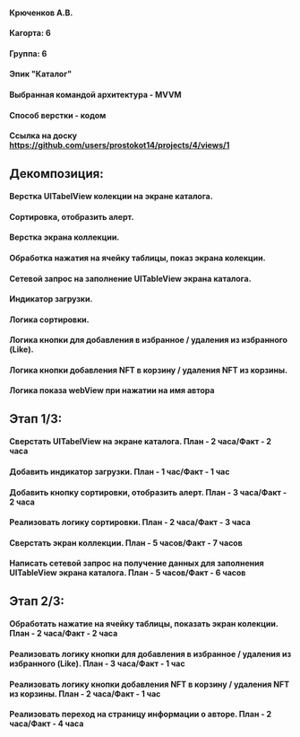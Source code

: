 #### Крюченков А.В.
#### Кагорта: 6
#### Группа: 6
#### Эпик "Каталог"
#### Выбранная командой архитектура - MVVM
#### Способ верстки - кодом
#### Ссылка на доску https://github.com/users/prostokot14/projects/4/views/1


## Декомпозиция:
#### Верстка UITabelView колекции на экране каталога.
#### Сортировка, отобразить алерт.
#### Верстка экрана коллекции.
#### Обработка нажатия на ячейку таблицы, показ экрана колекции.
#### Сетевой запрос на заполнение UITableView экрана каталога.
#### Индикатор загрузки.
#### Логика сортировки.
#### Логика кнопки для добавления в избранное / удаления из избранного (Like).
#### Логика кнопки добавления NFT в корзину / удаления NFT из корзины.
#### Логика показа webView при нажатии на имя автора

## Этап 1/3:
#### Сверстать UITabelView на экране каталога. План - 2 часа/Факт - 2 часа
#### Добавить индикатор загрузки. План - 1 час/Факт - 1 час
#### Добавить кнопку сортировки, отобразить алерт. План - 3 часа/Факт - 2 часа
#### Реализовать логику сортировки. План - 2 часа/Факт - 3 часа
#### Сверстать экран коллекции. План - 5 часов/Факт - 7 часов
#### Написать сетевой запрос на получение данных для заполнения UITableView экрана каталога. План - 5 часов/Факт - 6 часов

## Этап 2/3:
#### Обработать нажатие на ячейку таблицы, показать экран колекции. План - 2 часа/Факт - 2 часа
#### Реализовать логику кнопки для добавления в избранное / удаления из избранного (Like). План - 3 часа/Факт - 1 час
#### Реализовать логику кнопки добавления NFT в корзину / удаления NFT из корзины. План - 2 часа/Факт - 1 час
#### Реализовать переход на страницу информации о авторе. План - 2 часа/Факт - 4 часа
